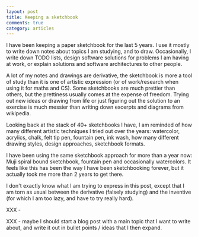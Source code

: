 ```yaml
---
layout: post
title: Keeping a sketchbook
comments: true
category: articles
---
```


I have been keeping a paper sketchbook for the last 5 years.
I use it mostly to write down notes about topics I am studying,
and to draw. Occasionally, I write down TODO lists, 
design software solutions for problems I am having at work,
or explain solutions and software architectures to other people.

A lot of my notes and drawings are derivative,
the sketchbook is more a tool of study than it is one of artistic
expression (or of work/research when using it for maths and CS).
Some sketchbooks are much prettier than others,
but the prettiness usually comes at the expense of freedom.
Trying out new ideas or drawing from life or just figuring out
the solution to an exercise is much messier 
than writing down excerpts and diagrams from wikipedia.

Looking back at the stack of 40+ sketchbooks I have, 
I am reminded of how many different artistic techniques
I tried out over the years: watercolor, acrylics, chalk,
felt tip pen, fountain pen, ink wash, 
how many different drawing styles, design approaches,
sketchbook formats.

I have been using the same sketchbook approach for more than a year
now: Muji spiral bound sketchbook, fountain pen and occasionally watercolors.
It feels like this has been the way I have been sketchbooking forever,
but it actually took me more than 2 years to get there.

I don't exactly know what I am trying to express in this post,
except that I am torn as usual between the derivative (falsely studying)
and the inventive (for which I am too lazy, and have to try really hard).

XXX - 

XXX - maybe I should start a blog post with a main topic that I want to write
about, and write it out in bullet points / ideas that I then expand.


